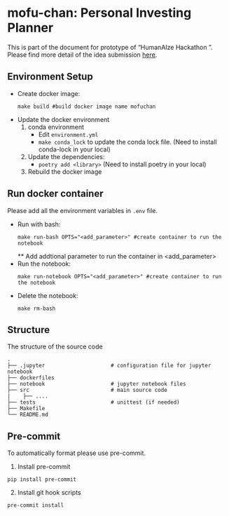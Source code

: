 # mofu-chan: Personal Investing Planner
This is part of the document for prototype of “HumanAIze Hackathon <FinTech Edition>”. Please find more detail of the idea submission [here](https://medium.com/@npatamawadee/humanaize-hackathon-mofu-chan-personal-investing-planner-3acf93659efb).


## Environment Setup
- Create docker image:
    ```
    make build #build docker image name mofuchan
    ```
- Update the docker environment
    1. conda environment
        - Edit `environment.yml`
        - `make conda_lock` to update the conda lock file. (Need to install conda-lock in your local)
    2. Update the dependencies:
        -  `poetry add <library>` (Need to install poetry in your local)
    3. Rebuild the docker image

## Run docker container
Please add all the environment variables in `.env` file.
- Run with bash:
    ```
    make run-bash OPTS="<add_parameter>" #create container to run the notebook
    ```
    ** Add addtional parameter to run the container in <add_parameter>
- Run the notebook:
    ```
    make run-notebook OPTS="<add_parameter>" #create container to run the notebook
    ```
- Delete the notebook:
    ```
    make rm-bash
    ```

## Structure
The structure of the source code
```
.
├── .jupyter                     # configuration file for jupyter notebook
├── dockerfiles
├── notebook                     # jupyter notebook files 
├── src                          # main source code
|    ├── ....  
├── tests                        # unittest (if needed)
├── Makefile  
└── README.md
```



## Pre-commit

To automatically format please use pre-commit.

1. Install pre-commit

```commandline
pip install pre-commit
```

2. Install git hook scripts

```commandline
pre-commit install
```